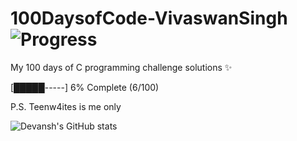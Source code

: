 # 100DaysofCode-VivaswanSingh ![Progress](https://img.shields.io/badge/Days%20Completed-6%2F100-green)
My 100 days of C programming challenge solutions ✨ 

[█████-----] 6% Complete (6/100)


P.S. Teenw4ites is me only


![Devansh's GitHub stats](https://github-readme-stats.vercel.app/api?username=devxnshx&show_icons=true&theme=radical)
